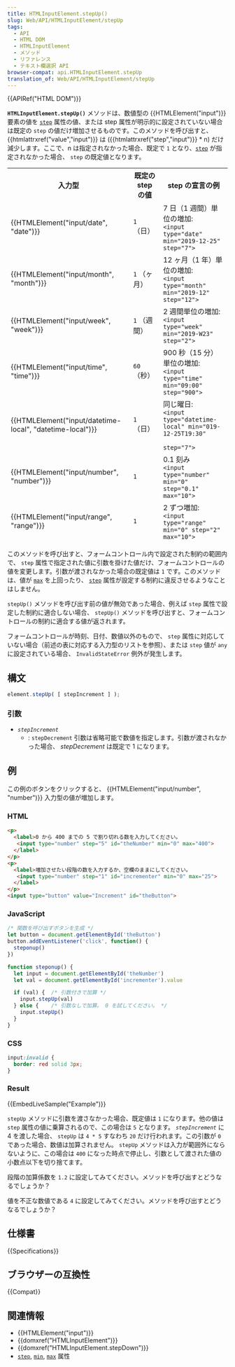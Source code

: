 ```yaml
---
title: HTMLInputElement.stepUp()
slug: Web/API/HTMLInputElement/stepUp
tags:
  - API
  - HTML DOM
  - HTMLInputElement
  - メソッド
  - リファレンス
  - テキスト欄選択 API
browser-compat: api.HTMLInputElement.stepUp
translation_of: Web/API/HTMLInputElement/stepUp
---
```

{{APIRef("HTML DOM")}}

**`HTMLInputElement.stepUp()`** メソッドは、数値型の {{HTMLElement("input")}} 要素の値を
[`step`](/ja/docs/Web/HTML/Attributes/step) 属性の値、または step 属性が明示的に設定されていない場合は既定の `step` の値だけ増加させるものです。このメソッドを呼び出すと、 {{htmlattrxref("value","input")}} は ({{htmlattrxref("step","input")}} \* n) だけ減少します。ここで、n は指定されなかった場合、既定で `1` となり、[`step`](/ja/docs/Web/HTML/Attributes/step) が指定されなかった場合、 `step` の既定値となります。

<table class="no-markdown">
  <thead>
    <tr>
      <th>入力型</th>
      <th>既定の step の値</th>
      <th>step の宣言の例</th>
    </tr>
    <tr>
      <td>{{HTMLElement("input/date", "date")}}</td>
      <td><code>1</code> （日）</td>
      <td>
        7 日（1 週間）単位の増加:<br /><code
          >&#x3C;input type="date" min="2019-12-25" step="7"></code
        >
      </td>
    </tr>
    <tr>
      <td>{{HTMLElement("input/month", "month")}}</td>
      <td><code>1</code> （ヶ月）</td>
      <td>
        12 ヶ月（1 年）単位の増加:<br /><code
          >&#x3C;input type="month" min="2019-12" step="12"></code
        >
      </td>
    </tr>
    <tr>
      <td>{{HTMLElement("input/week", "week")}}</td>
      <td><code>1</code> （週間）</td>
      <td>
        2 週間単位の増加:<br /><code
          >&#x3C;input type="week" min="2019-W23" step="2"></code
        >
      </td>
    </tr>
    <tr>
      <td>{{HTMLElement("input/time", "time")}}</td>
      <td><code>60</code> （秒）</td>
      <td>
        900 秒（15 分）単位の増加:<br /><code
          >&#x3C;input type="time" min="09:00" step="900"></code
        >
      </td>
    </tr>
    <tr>
      <td>
        {{HTMLElement("input/datetime-local", "datetime-local")}}
      </td>
      <td><code>1</code> （日）</td>
      <td>
        同じ曜日:<br /><code
          >&#x3C;input type="datetime-local" min="019-12-25T19:30"
          step="7"></code
        >
      </td>
    </tr>
    <tr>
      <td>{{HTMLElement("input/number", "number")}}</td>
      <td><code>1</code></td>
      <td>
        0.1 刻み<br /><code
          >&#x3C;input type="number" min="0" step="0.1" max="10"></code
        >
      </td>
    </tr>
    <tr>
      <td>{{HTMLElement("input/range", "range")}}</td>
      <td><code>1</code></td>
      <td>
        2 ずつ増加:<br /><code
          >&#x3C;input type="range" min="0" step="2" max="10"></code
        >
      </td>
    </tr>
  </thead>
</table>

このメソッドを呼び出すと、フォームコントロール内で設定された制約の範囲内で、 `step` 属性で指定された値に引数を掛けた値だけ、フォームコントロールの値を変更します。引数が渡されなかった場合の既定値は `1` です。このメソッドは、値が [`max`](/ja/docs/Web/HTML/Attributes/max) を上回ったり、 [`step`](/ja/docs/Web/HTML/Attributes/step) 属性が設定する制約に違反させるようなことはしません。

`stepUp()` メソッドを呼び出す前の値が無効であった場合、例えば `step` 属性で設定した制約に適合しない場合、 `stepUp()` メソッドを呼び出すと、フォームコントロールの制約に適合する値が返されます。

フォームコントロールが時刻、日付、数値以外のもので、 `step` 属性に対応していない場合（前述の表に対応する入力型のリストを参照）、または `step` 値が `any` に設定されている場合、 `InvalidStateError` 例外が発生します。

## 構文

```js
element.stepUp( [ stepIncrement ] );
```

### 引数

- _`stepIncrement`_
  - : `stepDecrement` 引数は省略可能で数値を指定します。引数が渡されなかった場合、 _stepDecrement_ は既定で 1 になります。

## 例

この例のボタンをクリックすると、 {{HTMLElement("input/number", "number")}} 入力型の値が増加します。

### HTML

```html
<p>
  <label>0 から 400 までの 5 で割り切れる数を入力してください。
   <input type="number" step="5" id="theNumber" min="0" max="400">
  </label>
</p>
<p>
  <label>増加させたい段階の数を入力するか、空欄のままにしてください。
   <input type="number" step="1" id="incrementer" min="0" max="25">
  </label>
</p>
<input type="button" value="Increment" id="theButton">
```

### JavaScript

```js
/* 関数を呼び出すボタンを生成 */
let button = document.getElementById('theButton')
button.addEventListener('click', function() {
  steponup()
})

function steponup() {
  let input = document.getElementById('theNumber')
  let val = document.getElementById('incrementer').value

  if (val) {  /* 引数付きで加算 */
    input.stepUp(val)
  } else {    /* 引数なしで加算。 0 を試してください。 */
    input.stepUp()
  }
}
```

### CSS

```css
input:invalid {
  border: red solid 3px;
}
```

### Result

{{EmbedLiveSample("Example")}}

`stepUp` メソッドに引数を渡さなかった場合、既定値は `1` になります。他の値は `step` 属性の値に乗算されるので、この場合は `5` となります。 _`stepIncrement`_ に 4 を渡した場合、 `stepUp` は `4 * 5` すなわち `20` だけ行われます。この引数が `0` であった場合、数値は加算されません。 `stepUp` メソッドは入力が範囲外にならないように、この場合は `400` になった時点で停止し、引数として渡された値の小数点以下を切り捨てます。

段階の加算係数を `1.2` に設定してみてください。メソッドを呼び出すとどうなるでしょうか？

値を不正な数値である `4` に設定してみてください。メソッドを呼び出すとどうなるでしょうか？

## 仕様書

{{Specifications}}

## ブラウザーの互換性

{{Compat}}

## 関連情報

- {{HTMLElement("input")}}
- {{domxref("HTMLInputElement")}}
- {{domxref("HTMLInputElement.stepDown")}}
- [`step`](/ja/docs/Web/HTML/Attributes/step),
  [`min`](/ja/docs/Web/HTML/Attributes/min),  [`max`](/ja/docs/Web/HTML/Attributes/max) 属性

